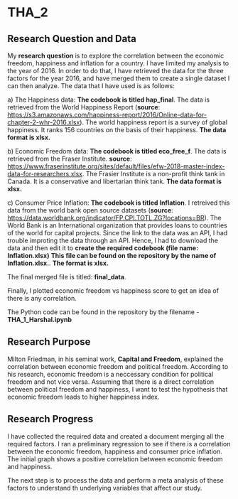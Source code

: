 # THA_2

##  **Research Question and Data**

My **research question** is to explore the correlation between the economic freedom, happiness and inflation for a country. I have limited my analysis to the year of 2016.  In order to do that, I have retrieved the data for the three factors  for the year 2016, and have merged them to create a single dataset I can then analyze. The data that I have used is as follows:
 
 a) The Happiness data: **The codebook is titled hap_final**. The data is retrieved from the World Happiness Report (**source**: https://s3.amazonaws.com/happiness-report/2016/Online-data-for-chapter-2-whr-2016.xlsx). The world happiness report is a survey of global happiness. It ranks 156 countries on the basis of their happiness. **The data format is xlsx.**
 
 b) Economic Freedom data: **The codebook is titled eco_free_f**. The data is retrieved from the Fraser Institute.
 **source**: https://www.fraserinstitute.org/sites/default/files/efw-2018-master-index-data-for-researchers.xlsx. The Frasier Institute is a non-profit think tank in Canada. It is a conservative and libertarian think tank. **The data format is xlsx.**
 
 c) Consumer Price Inflation: **The codebook is titled Inflation**. I retreived this data from the world bank open source datasets (**source**: https://data.worldbank.org/indicator/FP.CPI.TOTL.ZG?locations=BR). The World Bank is an International organization that provides loans to countries of the world for capital projects. Since the link to the data was an API, I had trouble improting the data through an API. Hence, I had to download the data and then edit it to **create the required codebook (file name: Inflation.xlsx)** **This file can be found on the repository by the name of Inflation.xlsx.**. **The format is xlsx.**
 
 The final merged file is titled: **final_data**.
 
 Finally, I plotted economic freedom vs happiness score to get an idea of there is any correlation.
 
 The Python code can be found in the repository by the filename - **THA_1_Harshal.ipynb**
 
 ## **Research Purpose**
 
 Milton Friedman, in his seminal work, **Capital and Freedom**, explained the correlation between economic freedom and political freedom. According to his research, economic freedom is a neccessary condition for political freedom and not vice versa. Assuming that there is a direct correlation between political freedom and happiness, I want to test the hypothesis that economic freedom leads to higher happiness index.
 
 ## **Research Progress**
 
 I have collected the required data and created a document merging all the required factors. I ran a preliminary regression to see if there is a correlation between the economic freedom, happiness and consumer price inflation. The initial graph shows a positive correlation between economic freedom and happiness.
 
 The next step is to process the data and perform a meta analysis of these factors to understand th underlying variables that affect our study.
